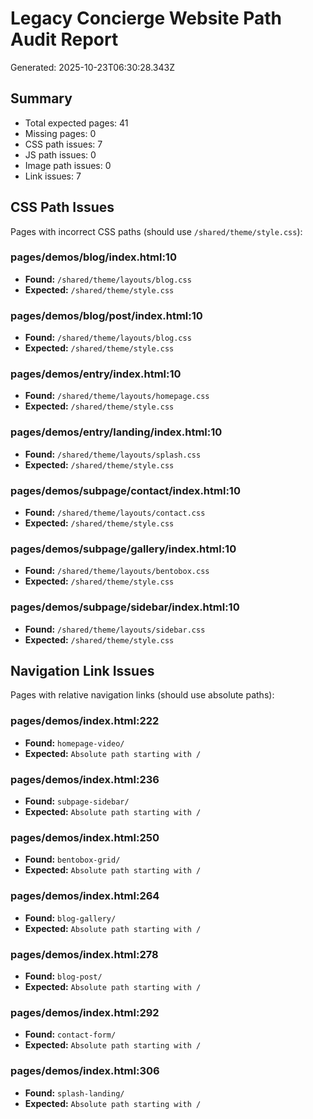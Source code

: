 # Legacy Concierge Website Path Audit Report

Generated: 2025-10-23T06:30:28.343Z

## Summary

- Total expected pages: 41
- Missing pages: 0
- CSS path issues: 7
- JS path issues: 0
- Image path issues: 0
- Link issues: 7

## CSS Path Issues

Pages with incorrect CSS paths (should use `/shared/theme/style.css`):

### pages/demos/blog/index.html:10
- **Found:** `/shared/theme/layouts/blog.css`
- **Expected:** `/shared/theme/style.css`

### pages/demos/blog/post/index.html:10
- **Found:** `/shared/theme/layouts/blog.css`
- **Expected:** `/shared/theme/style.css`

### pages/demos/entry/index.html:10
- **Found:** `/shared/theme/layouts/homepage.css`
- **Expected:** `/shared/theme/style.css`

### pages/demos/entry/landing/index.html:10
- **Found:** `/shared/theme/layouts/splash.css`
- **Expected:** `/shared/theme/style.css`

### pages/demos/subpage/contact/index.html:10
- **Found:** `/shared/theme/layouts/contact.css`
- **Expected:** `/shared/theme/style.css`

### pages/demos/subpage/gallery/index.html:10
- **Found:** `/shared/theme/layouts/bentobox.css`
- **Expected:** `/shared/theme/style.css`

### pages/demos/subpage/sidebar/index.html:10
- **Found:** `/shared/theme/layouts/sidebar.css`
- **Expected:** `/shared/theme/style.css`

## Navigation Link Issues

Pages with relative navigation links (should use absolute paths):

### pages/demos/index.html:222
- **Found:** `homepage-video/`
- **Expected:** `Absolute path starting with /`

### pages/demos/index.html:236
- **Found:** `subpage-sidebar/`
- **Expected:** `Absolute path starting with /`

### pages/demos/index.html:250
- **Found:** `bentobox-grid/`
- **Expected:** `Absolute path starting with /`

### pages/demos/index.html:264
- **Found:** `blog-gallery/`
- **Expected:** `Absolute path starting with /`

### pages/demos/index.html:278
- **Found:** `blog-post/`
- **Expected:** `Absolute path starting with /`

### pages/demos/index.html:292
- **Found:** `contact-form/`
- **Expected:** `Absolute path starting with /`

### pages/demos/index.html:306
- **Found:** `splash-landing/`
- **Expected:** `Absolute path starting with /`
